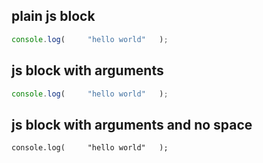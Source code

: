 ## plain js block

```js   
console.log(     "hello world"   );
```

## js block with arguments

```js {cmd=node .line-numbers}
console.log(     "hello world"   );
```

## js block with arguments and no space

```js{cmd=node .line-numbers}
console.log(     "hello world"   );
```
